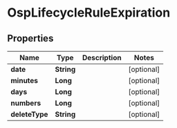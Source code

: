 # OspLifecycleRuleExpiration

## Properties
Name | Type | Description | Notes
------------ | ------------- | ------------- | -------------
**date** | **String** |  |  [optional]
**minutes** | **Long** |  |  [optional]
**days** | **Long** |  |  [optional]
**numbers** | **Long** |  |  [optional]
**deleteType** | **String** |  |  [optional]
